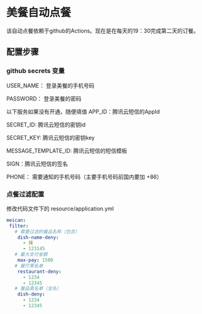 # 美餐自动点餐
该自动点餐依赖于github的Actions。现在是在每天的19：30完成第二天的订餐。
## 配置步骤
### github secrets 变量
USER_NAME： 登录美餐的手机号码

PASSWORD： 登录美餐的密码

以下服务如果没有开通，随便填值
APP_ID：腾讯云短信的AppId

SECRET_ID: 腾讯云短信的密钥id

SECRET_KEY: 腾讯云短信的密钥key

MESSAGE_TEMPLATE_ID: 腾讯云短信的短信模板

SIGN：腾讯云短信的签名

PHONE： 需要通知的手机号码（主要手机号码前国内要加 +86）
### 点餐过滤配置
修改代码文件下的 resource/application.yml
```yaml
meican:
 filter:
   # 需要过滤的餐品名称（包含）
    dish-name-deny:
      - 辣
      - 123145
   # 最大支付金额
    max-pay: 1500
   # 餐厅黑名单
    restaurant-deny:
      - 1234
      - 12345
   # 餐品黑名单（全名）
    dish-deny:
      - 1234
      - 12345
```